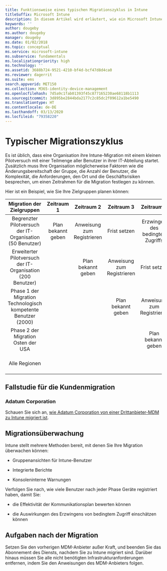 ```yaml
---
title: Funktionsweise eines typischen Migrationszyklus in Intune
titleSuffix: Microsoft Intune
description: In diesem Artikel wird erläutert, wie ein Microsoft Intune-Migrationszyklus funktioniert. Zudem enthält er Beispiele für den Umgang mit den Migrationszyklen.
keywords: ''
author: dougeby
ms.author: dougeby
manager: dougeby
ms.date: 01/02/2018
ms.topic: conceptual
ms.service: microsoft-intune
ms.subservice: fundamentals
ms.localizationpriority: high
ms.technology: ''
ms.assetid: 3688b724-9521-4210-bf4d-bcf47d8d4ca0
ms.reviewer: dagerrit
ms.suite: ems
search.appverid: MET150
ms.collection: M365-identity-device-management
ms.openlocfilehash: 7d5a9c1fab01393f45c877165230ae68118b1113
ms.sourcegitcommit: 3d895be2844bda2177c2c85dc2f09612a1be5490
ms.translationtype: HT
ms.contentlocale: de-DE
ms.lasthandoff: 03/13/2020
ms.locfileid: "79358220"
---
```

# <a name="typical-migration-cycle"></a>Typischer Migrationszyklus

Es ist üblich, dass eine Organisation ihre Intune-Migration mit einem kleinen Pilotversuch mit einer Teilmenge aller Benutzer in ihrer IT-Abteilung startet. Zusätzlich muss Ihre Organisation möglicherweise Faktoren wie die Änderungsbereitschaft der Gruppe, die Anzahl der Benutzer, die Komplexität, die Anforderungen, den Ort und die Geschäftsrisiken besprechen, um einen Zeitrahmen für die Migration festlegen zu können.

Hier ist ein Beispiel, wie Sie Ihre Zielgruppen planen können:

  | **Migration der Zielgruppen** | **Zeitraum 1** | **Zeitraum 2** | **Zeitraum 3** | **Zeitraum 4** | **...**
|:---:|:---:|:---:|:---:|:---:|:---:|
| Begrenzter Pilotversuch der IT-Organisation (50 Benutzer) | Plan bekannt geben | Anweisung zum Registrieren | Frist setzen | Erzwingen des bedingten Zugriffs |  |                                                        
| Erweiterter Pilotversuch der IT-Organisation (200 Benutzer) |  | Plan bekannt geben | Anweisung zum Registrieren | Frist setzen | Erzwingen des bedingten Zugriffs |
| Phase 1 der Migration Technologisch kompetente Benutzer (2000) |  |  | Plan bekannt geben | Anweisung zum Registrieren | Frist setzen |
| Phase 2 der Migration Osten der USA |  |  |  | Plan bekannt geben | Anweisung zum Registrieren |
| Alle Regionen |  |  |  |  | Plan bekannt geben |

## <a name="customer-migration-case-study"></a>Fallstudie für die Kundenmigration

### <a name="adatum-corporation"></a>Adatum Corporation

Schauen Sie sich an, [wie Adatum Corporation von einer Drittanbieter-MDM zu Intune migriert ist](https://gallery.technet.microsoft.com/Intune-migration-guide-893a95e3?redir=0).

## <a name="monitoring-migration"></a>Migrationsüberwachung

Intune stellt mehrere Methoden bereit, mit denen Sie Ihre Migration überwachen können:

* Gruppenansichten für Intune-Benutzer

* Integrierte Berichte

* Konsoleninterne Warnungen

Verfolgen Sie nach, wie viele Benutzer nach jeder Phase Geräte registriert haben, damit Sie:

- die Effektivität der Kommunikationsplan bewerten können

- die Auswirkungen des Erzwingens von bedingtem Zugriff einschätzen können


## <a name="post-migration"></a>Aufgaben nach der Migration

Setzen Sie den vorherigen MDM-Anbieter außer Kraft, und beenden Sie das Abonnement des Diensts, nachdem Sie zu Intune migriert sind. Darüber hinaus müssen Sie alle nicht benötigten Infrastrukturanforderungen entfernen, indem Sie den Anweisungen des MDM-Anbieters folgen.
